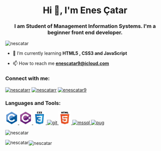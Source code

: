 <h1 align="center">Hi 👋, I'm Enes Çatar</h1>
<h3 align="center">I am Student of Management Information Systems. I'm a beginner front end developer.</h3>

<p align="left"> <img src="https://komarev.com/ghpvc/?username=nescatar&label=Profile%20views&color=175e29&style=flat" alt="nescatar" /> </p>

- 🌱 I’m currently learning **HTML5 , CSS3 and JavaScript**

- 📫 How to reach me **enescatar9@icloud.com**

<h3 align="left">Connect with me:</h3>
<p align="left">
<a href="https://twitter.com/nescatarr" target="blank"><img align="center" src="https://raw.githubusercontent.com/rahuldkjain/github-profile-readme-generator/master/src/images/icons/Social/twitter.svg" alt="nescatarr" height="30" width="40" /></a>
<a href="https://instagram.com/nescatarr" target="blank"><img align="center" src="https://raw.githubusercontent.com/rahuldkjain/github-profile-readme-generator/master/src/images/icons/Social/instagram.svg" alt="nescatarr" height="30" width="40" /></a>
<a href="https://discord.gg/enescatar9" target="blank"><img align="center" src="https://raw.githubusercontent.com/rahuldkjain/github-profile-readme-generator/master/src/images/icons/Social/discord.svg" alt="enescatar9" height="30" width="40" /></a>
</p>

<h3 align="left">Languages and Tools:</h3>
<p align="left"> <a href="https://www.cprogramming.com/" target="_blank" rel="noreferrer"> <img src="https://raw.githubusercontent.com/devicons/devicon/master/icons/c/c-original.svg" alt="c" width="40" height="40"/> </a> <a href="https://www.w3schools.com/cs/" target="_blank" rel="noreferrer"> <img src="https://raw.githubusercontent.com/devicons/devicon/master/icons/csharp/csharp-original.svg" alt="csharp" width="40" height="40"/> </a> <a href="https://www.w3schools.com/css/" target="_blank" rel="noreferrer"> <img src="https://raw.githubusercontent.com/devicons/devicon/master/icons/css3/css3-original-wordmark.svg" alt="css3" width="40" height="40"/> </a> <a href="https://git-scm.com/" target="_blank" rel="noreferrer"> <img src="https://www.vectorlogo.zone/logos/git-scm/git-scm-icon.svg" alt="git" width="40" height="40"/> </a> <a href="https://www.w3.org/html/" target="_blank" rel="noreferrer"> <img src="https://raw.githubusercontent.com/devicons/devicon/master/icons/html5/html5-original-wordmark.svg" alt="html5" width="40" height="40"/> </a> <a href="https://www.microsoft.com/en-us/sql-server" target="_blank" rel="noreferrer"> <img src="https://www.svgrepo.com/show/303229/microsoft-sql-server-logo.svg" alt="mssql" width="40" height="40"/> </a> <a href="https://pugjs.org" target="_blank" rel="noreferrer"> <img src="https://cdn.worldvectorlogo.com/logos/pug.svg" alt="pug" width="40" height="40"/> </a> </p>

<p><img align="center" src="https://github-readme-stats.vercel.app/api/top-langs?username=nescatar&show_icons=true&locale=en&layout=compact" alt="nescatar" /></p>

<p><img align="left" src="https://github-readme-stats.vercel.app/api/top-langs?username=nescatar&show_icons=true&locale=en&layout=compact" alt="nescatar" /></p>

<p><img align="center" src="https://github-readme-streak-stats.herokuapp.com/?user=nescatar&" alt="nescatar" /></p>

